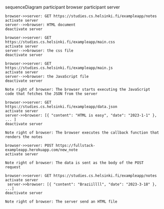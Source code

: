 sequenceDiagram
    participant browser
    participant server

    browser->>server: GET https://studies.cs.helsinki.fi/exampleapp/notes
    activate server
    server-->>browser: HTML document
    deactivate server

    browser->>server: GET https://studies.cs.helsinki.fi/exampleapp/main.css
    activate server
    server-->>browser: the css file
    deactivate server

    browser->>server: GET https://studies.cs.helsinki.fi/exampleapp/main.js
    activate server
    server-->>browser: the JavaScript file
    deactivate server

    Note right of browser: The browser starts executing the JavaScript code that fetches the JSON from the server

    browser->>server: GET https://studies.cs.helsinki.fi/exampleapp/data.json
    activate server
    server->>browser: [{ "content": "HTML is easy", "date": "2023-1-1" }, ... ]
    deactivate server

    Note right of browser: The browser executes the callback function that renders the notes

    browser->>server: POST https://fullstack-exampleapp.herokuapp.com/new_note
    activate server

    Note right of browser: The data is sent as the body of the POST request
   
    browser->>server: GET https://studies.cs.helsinki.fi/exampleapp/notes
    activate server
     server->>browser: [{ "content": "Braziillll", "date": "2023-3-18" }, ...]
    deactivate server

    Note right of browser: The server send an HTML file
    